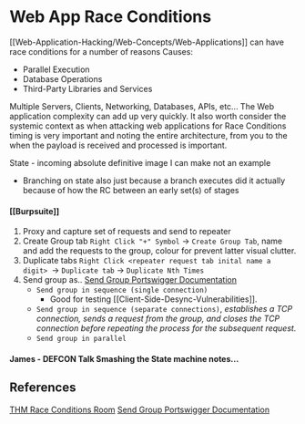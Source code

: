 # Web App Race Conditions

[[Web-Application-Hacking/Web-Concepts/Web-Applications]] can have race conditions for a number of reasons
Causes:
- Parallel Execution
- Database Operations
- Third-Party Libraries and Services

Multiple Servers, Clients, Networking, Databases, APIs, etc... The Web application complexity can add up very quickly. It also worth consider the systemic context as when attacking web applications for Race Conditions timing is very important and noting the entire architecture, from you to the when the payload is received and processed is important.

State - incoming absolute definitive image I can make not an example
- Branching on state also just because a branch  executes did it actually because of how the RC between an early set(s) of stages

#### [[Burpsuite]]

1. Proxy and capture set of requests and send to repeater
2. Create Group tab `Right Click "+" Symbol` -> `Create Group Tab`, name and add the requests to the group, colour for prevent latter visual clutter. 
3. Duplicate tabs `Right Click <repeater request tab inital name a digit> `-> `Duplicate tab` -> `Duplicate Nth Times`
4. Send group as.. [Send Group Portswigger Documentation](https://portswigger.net/burp/documentation/desktop/tools/repeater/send-group)
	- `Send group in sequence (single connection)`
		- Good for testing [[Client-Side-Desync-Vulnerabilities]].
	- `Send group in sequence (separate connections)`, *establishes a TCP connection, sends a request from the group, and closes the TCP connection before repeating the process for the subsequent request.*
	- `Send group in parallel`
#### James - DEFCON Talk Smashing the State machine notes...
## References

[THM Race Conditions Room](https://tryhackme.com/r/room/raceconditionsattacks)
[Send Group Portswigger Documentation](https://portswigger.net/burp/documentation/desktop/tools/repeater/send-group)